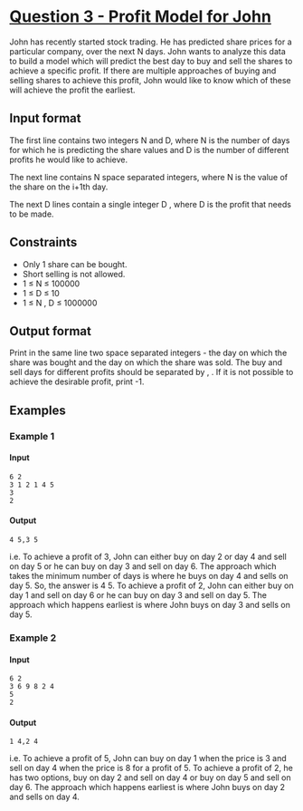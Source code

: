 # [Question 3 - Profit Model for John](https://github.com/JuliaSzymanska/Global_Coding_Challange_2020/blob/master/.questions/Global_Coding_Challenge_3.pdf)


John has recently started stock trading. He has predicted share prices for a particular company, over the next N days. John wants to analyze this data to build a model which will predict the best day to buy and sell the shares to achieve a specific profit. If there are multiple approaches of buying and selling shares to achieve this profit, John would like to know which of these will achieve the profit the earliest.

## Input format
The first line contains two integers N and D, where N is the number of days for which he is predicting the share values and D is the number of different profits he would like to achieve.

The next line contains N space separated integers, where N is the value of the share on the i+1th day.

The next D lines contain a single integer D , where D is the profit that needs to be made.

## Constraints
- Only 1 share can be bought.
- Short selling is not allowed.
- 1 ≤ N ≤ 100000
- 1 ≤ D ≤ 10
- 1 ≤ N , D ≤ 1000000

## Output format
Print in the same line two space separated integers - the day on which the share was bought and the day on which the share was sold. The buy and sell days for different profits should be separated by , . If it is not possible to achieve the desirable profit, print -1.

## Examples
### Example 1
#### Input
```
6 2
3 1 2 1 4 5
3
2
```

#### Output
```
4 5,3 5
```

i.e. To achieve a profit of 3, John can either buy on day 2 or day 4 and sell on day 5 or he can buy on day 3 and sell on day 6. The approach which takes the minimum number of days is where he buys on day 4 and sells on day 5. So, the answer is 4 5. To achieve a profit of 2, John can either buy on day 1 and sell on day 6 or he can buy on day 3 and sell on day 5. The approach which happens earliest is where John buys on day 3 and sells on day 5.

### Example 2
#### Input
```
6 2
3 6 9 8 2 4
5
2
```


#### Output
```
1 4,2 4
```

i.e. To achieve a profit of 5, John can buy on day 1 when the price is 3 and sell on day 4 when the price is 8 for a profit of 5. To achieve a profit of 2, he has two options, buy on day 2 and sell on day 4 or buy on day 5 and sell on day 6. The approach which happens earliest is where John buys on day 2 and sells on day 4.
